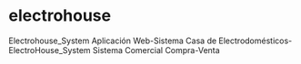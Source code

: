 # electrohouse
Electrohouse_System
Aplicación Web-Sistema Casa de Electrodomésticos-ElectroHouse_System
Sistema Comercial Compra-Venta

